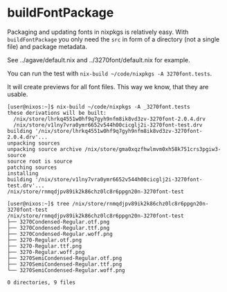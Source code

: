 # buildFontPackage

Packaging and updating fonts in nixpkgs is relatively easy. With `buildFontPackage` you only need the `src` in form of a directory (not a single file) and package metadata.

See ../agave/default.nix and ../3270font/default.nix for example.

You can run the test with `nix-build ~/code/nixpkgs -A 3270font.tests`.

It will create previews for all font files. This way we know, that they are usable.

```
[user@nixos:~]$ nix-build ~/code/nixpkgs -A _3270font.tests
these derivations will be built:
  /nix/store/lhrkq4551w0hf9q7gyh9nfm8ik8vd3zv-3270font-2.0.4.drv
  /nix/store/v1lny7vra0ymr6652v544h00cicglj2i-3270font-test.drv
building '/nix/store/lhrkq4551w0hf9q7gyh9nfm8ik8vd3zv-3270font-2.0.4.drv'...
unpacking sources
unpacking source archive /nix/store/gma0xqzfhwlmvm0xh58k751crs3pgiw3-source
source root is source
patching sources
installing
building '/nix/store/v1lny7vra0ymr6652v544h00cicglj2i-3270font-test.drv'...
/nix/store/rnmqdjpv89ik2k86chz0lc8r6ppgn20n-3270font-test

[user@nixos:~]$ tree /nix/store/rnmqdjpv89ik2k86chz0lc8r6ppgn20n-3270font-test
/nix/store/rnmqdjpv89ik2k86chz0lc8r6ppgn20n-3270font-test
├── 3270Condensed-Regular.otf.png
├── 3270Condensed-Regular.ttf.png
├── 3270Condensed-Regular.woff.png
├── 3270-Regular.otf.png
├── 3270-Regular.ttf.png
├── 3270-Regular.woff.png
├── 3270SemiCondensed-Regular.otf.png
├── 3270SemiCondensed-Regular.ttf.png
└── 3270SemiCondensed-Regular.woff.png

0 directories, 9 files
```
